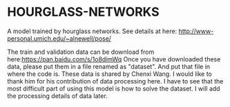 # HOURGLASS-NETWORKS
A model trained by hourglass networks. See details at here: http://www-personal.umich.edu/~alnewell/pose/

The train and validation data can be download from here:https://pan.baidu.com/s/1o8dimWq
Once you have downloaded these data, please put them in a file renamed as "dataset". And put that file in where the code is.
These data is shared by Chenxi Wang. I would like to thank him for his contribution of data processing here. I have to see that the most difficult part of using this model is how to solve the dataset. I will add the processing details of data later. 
